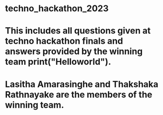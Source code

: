 # techno_hackathon_2023
# This includes all questions given at techno hackathon finals and answers provided by the winning team print("Helloworld").
# Lasitha Amarasinghe and Thakshaka Rathnayake are the members of the winning team.
